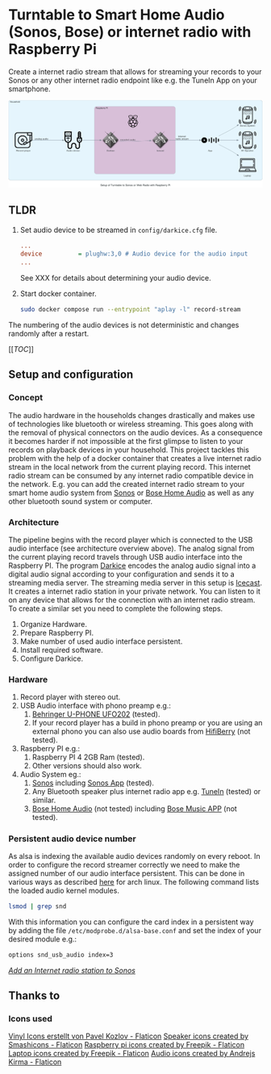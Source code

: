 # Turntable to Smart Home Audio (Sonos, Bose) or internet radio with Raspberry Pi

Create a internet radio stream that allows for streaming your records to your Sonos
or any other internet radio endpoint like e.g. the TuneIn App on your
smartphone.

![architecture](./docs/diagrams/setup_of_turntable_to_sonos_or_web_radio_with_raspberry_pi.png
"Architecture")

## TLDR

1. Set audio device to be streamed in `config/darkice.cfg` file.

   ```cfg
   ...
   device          = plughw:3,0 # Audio device for the audio input
   ...
   ```

   See XXX for details about determining your audio device.

2. Start docker container.

   ```bash
   sudo docker compose run --entrypoint "aplay -l" record-stream
   ```

The numbering of the audio devices is not deterministic and changes randomly
after a restart.

[[_TOC_]]

## Setup and configuration

### Concept

The audio hardware in the households changes drastically and makes use of
technologies like bluetooth or wireless streaming. This goes along with the
removal of physical connectors on the audio devices. As a consequence it becomes
harder if not impossible at the first glimpse to listen to your records on playback devices in your household. This project tackles this problem with the
help of a docker container that creates a live internet radio stream in the
local network from the current playing record. This internet radio stream can be consumed by any internet radio compatible device in the
network. E.g. you can add the created internet radio stream to your smart home
audio system from [Sonos](https://www.sonos.com/de-de/home) or [Bose Home Audio](https://www.bose.com/en_us/products/speakers/smart_home.html) as well as any other bluetooth sound system or computer.

### Architecture

The pipeline begins with the record player which is connected to the USB audio
interface (see architecture overview above). The analog signal from the current playing record travels through USB
audio interface into the Raspberry PI. The program
[Darkice](http://www.darkice.org/) encodes the analog audio signal into a
digital audio signal according to your configuration and sends it to a streaming
media server. The streaming media server in this setup is
[Icecast](https://icecast.org/). It creates a internet radio station in your
private network. You can listen to it on any device that allows for the
connection with an internet radio stream.
To create a similar set you need to complete the following steps.

1. Organize Hardware.
2. Prepare Raspberry PI.
3. Make number of used audio interface persistent.
4. Install required software.
5. Configure Darkice.

### Hardware

1. Record player with stereo out.
2. USB Audio interface with phono preamp e.g.:
   1. [Behringer U-PHONE
      UFO202](https://www.amazon.de/-/en/gp/product/B002GHBYZ0/ref=ppx_yo_dt_b_search_asin_title?ie=UTF8&th=1) (tested).
   2. If your record player has a build in phono preamp or you are using an
      external phono you can also use audio boards from
      [HifiBerry](https://www.hifiberry.com/shop/#boards) (not tested).
3. Raspberry PI e.g.:
   1. Raspberry PI 4 2GB Ram (tested).
   2. Other versions should also work.
4. Audio System eg.:
   1. [Sonos](https://www.sonos.com/de-de/home) including [Sonos
      App](https://apps.apple.com/de/app/sonos/id1488977981?l=en) (tested).
   2. Any Bluetooth speaker plus internet radio app e.g.
      [TuneIn](https://tunein.com/) (tested) or similar.
   3. [Bose Home Audio](https://www.bose.com/en_us/products/speakers/smart_home.html) (not
      tested) including [Bose Music
      APP](https://www.bose.de/de_de/apps/bose_music.html) (not tested).

####

#####


### Persistent audio device number

As alsa is indexing the available audio devices randomly on every reboot. In order to configure the record streamer correctly we need to make the assigned number of our audio interface persistent. This can be done in various ways as described [here](https://wiki.archlinux.org/title/Advanced_Linux_Sound_Architecture#top-page) for arch linux. The following command lists the loaded audio kernel modules.

```bash
lsmod | grep snd
```

With this information you can configure the card index in a persistent way by adding the file `/etc/modprobe.d/alsa-base.conf` and set the index of your desired module e.g.:

```bash
options snd_usb_audio index=3
```

[*Add an Internet radio station to
Sonos*](https://support.sonos.com/en/article/add-an-internet-radio-station-to-sonos)

## Thanks to

### Icons used

<a href="https://www.flaticon.com/de/kostenlose-icons/vinyl" title="vinyl Icons">Vinyl Icons erstellt von Pavel Kozlov - Flaticon</a>
<a href="https://www.flaticon.com/free-icons/speaker" title="speaker icons">Speaker icons created by Smashicons - Flaticon</a>
<a href="https://www.flaticon.com/free-icons/raspberry-pi" title="raspberry pi icons">Raspberry pi icons created by Freepik - Flaticon</a>
<a href="https://www.flaticon.com/free-icons/laptop" title="laptop icons">Laptop
icons created by Freepik - Flaticon</a>
<a href="https://www.flaticon.com/free-icons/audio" title="audio icons">Audio icons created by Andrejs Kirma - Flaticon</a>